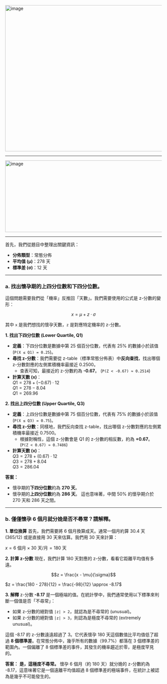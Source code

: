 <img width="944" height="469" alt="image" src="https://github.com/user-attachments/assets/180fb56d-1903-403d-9034-701a86f76a81" />

---

<img width="681" height="230" alt="image" src="https://github.com/user-attachments/assets/aaba5075-8749-49c9-9045-d66f16936a61" />

---  

首先，我們從題目中整理出關鍵資訊：
*   **分佈類型**：常態分佈
*   **平均值 (μ)**：278 天
*   **標準差 (σ)**：12 天

---

### a. 找出懷孕期的上四分位數和下四分位數。

這個問題需要我們從「機率」反推回「天數」。我們需要使用的公式是 z-分數的變形：

$$ x = \mu + z \cdot \sigma $$  

其中 `x` 是我們想找的懷孕天數，`z` 是對應特定機率的 z-分數。

**1. 找出下四分位數 (Lower Quartile, Q1)**
*   **定義**：下四分位數是數據中第 25 個百分位數，代表有 25% 的數據小於該值 (`P(X ≤ Q1) = 0.25`)。
*   **尋找 z-分數**：我們需要從 z-table（標準常態分佈表）中**反向查找**，找出哪個 z-分數對應的左側累積機率最接近 0.2500。
    *   查表可知，最接近的 z-分數約為 **-0.67**。 (`P(Z < -0.67) ≈ 0.2514`)
*   **計算天數 (x)**：  
    $Q1 = 278 + (-0.67) \cdot 12$  
    $Q1 = 278 - 8.04$  
    $Q1 = 269.96$  

**2. 找出上四分位數 (Upper Quartile, Q3)**
*   **定義**：上四分位數是數據中第 75 個百分位數，代表有 75% 的數據小於該值 (`P(X ≤ Q3) = 0.75`)。
*   **尋找 z-分數**：同樣地，我們反向查找 z-table，找出哪個 z-分數對應的左側累積機率最接近 0.7500。
    *   根據對稱性，這個 z-分數會是 Q1 的 z-分數的相反數，約為 **+0.67**。 (`P(Z < 0.67) ≈ 0.7486`)
*   **計算天數 (x)**：  
    $Q3 = 278 + (0.67) \cdot 12$  
    $Q3 = 278 + 8.04$  
    $Q3 = 286.04$  

**答案：**
*   懷孕期的**下四分位數**約為 **270 天**。
*   懷孕期的**上四分位數**約為 **286 天**。
這也意味著，中間 50% 的懷孕期介於 270 天和 286 天之間。

---

### b. 僅僅懷孕 6 個月就分娩是否不尋常？請解釋。

**1. 單位換算**
首先，我們需要將 6 個月換算成天。通常一個月約算 30.4 天 (365/12) 或是直接用 30 天來估算。我們用 30 天來計算：  

$x = 6 \text{ 個月} \times 30 \text{ 天/月} = 180 \text{ 天}$  

**2. 計算 z-分數**
現在，我們計算 180 天對應的 z-分數，看看它距離平均值有多遠。  

$$z = \frac{x - \mu}{\sigma}$$  

$z = \frac{180 - 278}{12} = \frac{-98}{12} \approx -8.17$  

**3. 解釋**
z-分數 **-8.17** 是一個極端的值。在統計學中，我們通常使用以下標準來判斷一個值是否「不尋常」：
*   如果 z-分數的絕對值 `|z| > 2`，就認為是不尋常的 (unusual)。
*   如果 z-分數的絕對值 `|z| > 3`，則認為是極度不尋常的 (extremely unusual)。

這個 -8.17 的 z-分數遠遠超過了 3。它代表懷孕 180 天這個數值比平均值低了超過 **8 個標準差**。在常態分佈中，幾乎所有的數據（99.7%）都落在 3 個標準差的範圍內。一個偏離了 8 個標準差的事件，其發生的機率趨近於零，是極度罕見的。

**答案：**
**是，這極度不尋常。** 懷孕 6 個月（約 180 天）就分娩的 z-分數約為 -8.17，這意味著它是一個遠離平均值超過 8 個標準差的極端事件，在統計上被認為是幾乎不可能發生的。
